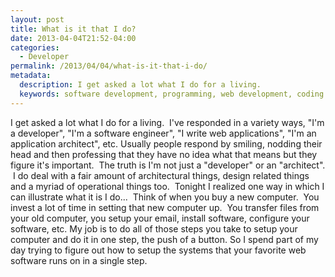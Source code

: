 ```yaml
---
layout: post
title: What is it that I do?
date: 2013-04-04T21:52-04:00
categories:
  - Developer
permalink: /2013/04/04/what-is-it-that-i-do/
metadata:
  description: I get asked a lot what I do for a living.
  keywords: software development, programming, web development, coding
---
```

I get asked a lot what I do for a living.  I've responded in a variety ways, "I'm a developer", "I'm a software engineer", "I write web applications", "I'm an application architect", etc. Usually people respond by smiling, nodding their head and then professing that they have no idea what that means but they figure it's important.  The truth is I'm not just a "developer" or an "architect".  I do deal with a fair amount of architectural things, design related things and a myriad of operational things too.  Tonight I realized one way in which I can illustrate what it is I do...  Think of when you buy a new computer.  You invest a lot of time in setting that new computer up.  You transfer files from your old computer, you setup your email, install software, configure your software, etc. My job is to do all of those steps you take to setup your computer and do it in one step, the push of a button. So I spend part of my day trying to figure out how to setup the systems that your favorite web software runs on in a single step.
